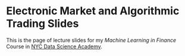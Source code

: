 # Electronic Market and Algorithmic Trading Slides

This is the page of lecture slides for my *Machine Learning in Finance* Course in [NYC Data Science Academy](https://nycdatascience.com/courses/machine-learning-in-finance/).
